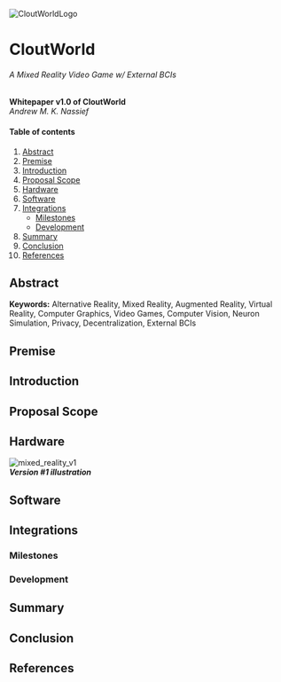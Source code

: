 ![CloutWorldLogo](https://avatars.githubusercontent.com/u/84701438?s=200&v=4.png)
# CloutWorld
###### A Mixed Reality Video Game w/ External BCIs

**Whitepaper v1.0 of CloutWorld** \
*Andrew M. K. Nassief*

#### Table of contents
1. [Abstract](https://github.com/CloutWorld/Whitepaper#abstract)
2. [Premise](https://github.com/CloutWorld/Whitepaper#premise)
3. [Introduction](https://github.com/CloutWorld/Whitepaper#introduction)
4. [Proposal Scope](https://github.com/CloutWorld/Whitepaper#proposal-scope)
5. [Hardware](https://github.com/CloutWorld/Whitepaper#hardware)
6. [Software](https://github.com/CloutWorld/Whitepaper#software)
7. [Integrations](https://github.com/CloutWorld/Whitepaper#integrations)
    - [Milestones](https://github.com/CloutWorld/Whitepaper#integrations)
    - [Development](https://github.com/CloutWorld/Whitepaper#development)
8. [Summary](https://github.com/CloutWorld/Whitepaper#summary)
9. [Conclusion](https://github.com/CloutWorld/Whitepaper#conclusion)
10. [References](https://github.com/CloutWorld/Whitepaper#references)

## Abstract
**Keywords:** Alternative Reality, Mixed Reality, Augmented Reality, Virtual Reality, Computer Graphics, Video Games, Computer Vision, Neuron Simulation, Privacy, Decentralization, External BCIs

## Premise

## Introduction

## Proposal Scope

## Hardware
![mixed_reality_v1](https://user-images.githubusercontent.com/12502053/119936736-a36fb880-bf57-11eb-9452-3d24f54763f2.jpg) \
***Version #1 illustration***

## Software

## Integrations

### Milestones

### Development

## Summary

## Conclusion

## References
